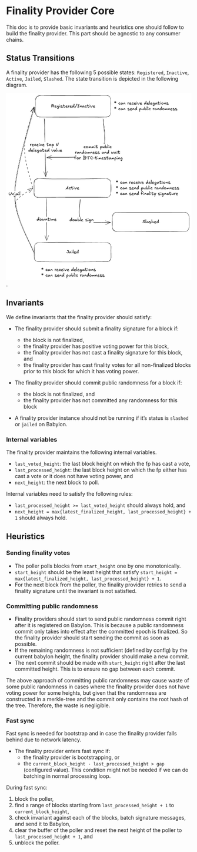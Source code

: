 # Finality Provider Core

This doc is to provide basic invariants and heuristics one should follow to
build the finality provider. This part should be agnostic to any consumer
chains.

## Status Transitions

A finality provider has the following 5 possible states: `Registered`,
`Inactive`, `Active`, `Jailed`, `Slashed`. The state transition is depicted
in the following diagram.

![Finality Provider Status Transition](./static/fp-status-transition.png).

## Invariants

We define invariants that the finality provider should satisfy:

- The finality provider should submit a finality signature for a block if:
  - the block is not finalized,
  - the finality provider has positive voting power for this block,
  - the finality provider has not cast a finality signature for this block, and
  - the finality provider has cast finality votes for all non-finalized blocks
    prior to this block for which it has voting power.

- The finality provider should commit public randomness for a block if:
  - the block is not finalized, and
  - the finality provider has not committed any randomness for this block

- A finality provider instance should not be running if it’s status is `slashed`
  or `jailed` on Babylon.

### Internal variables

The finality provider maintains the following internal variables.
* `last_voted_height`: the last block height on which the fp has cast a vote,
* `last_processed_height`: the last block height on which the fp either has
  cast a vote or it does not have voting power, and
* `next_height`: the next block to poll.

Internal variables need to satisfy the following rules:
* `last_processed_height >= last_voted_height` should always hold, and
* `next_height = max{latest_finalized_height, last_processed_height} + 1` should
  always hold.

## Heuristics

### Sending finality votes

* The poller polls blocks from `start_height` one by one monotonically.
* `start_height` should be the least height that satisfy
  `start_height = max{latest_finalized_height, last_processed_height} + 1`.
* For the next block from the poller, the finality provider retries to send
  a finality signature until the invariant is not satisfied.

### Committing public randomness

* Finality providers should start to send public randomness commit right
  after it is registered on Babylon. This is because a public randomness commit
  only takes into effect after the committed epoch is finalized. So the finality
  provider should start sending the commit as soon as possible.
* If the remaining randomness is not sufficient (defined by config) by the
  current babylon height, the finality provider should make a new commit.
* The next commit should be made with `start_height` right after the last
  committed height. This is to ensure no gap between each commit.

The above approach of committing public randomness may cause waste of some
public randomness in cases where the finality provider does not have voting
power for some heights, but given that the randomness are constructed in a
merkle-tree and the commit only contains the root hash of the tree. Therefore,
the waste is negligible.

### Fast sync

Fast sync is needed for bootstrap and in case the finality provider falls
behind due to network latency.

* The finality provider enters fast sync if:
  * the finality provider is bootstrapping, or
  * the `current_block_height - last_processed_height > gap` (configured value).
  This condition might not be needed if we can do batching in normal processing
  loop.

During fast sync:
1. block the poller,
2. find a range of blocks starting from `last_processed_height + 1` to
   `current_block_height`,
3. check invariant against each of the blocks, batch signature messages, and
   send it to Babylon,
4. clear the buffer of the poller and reset the next height of the poller to
   `last_processed_height + 1`, and
5. unblock the poller.
